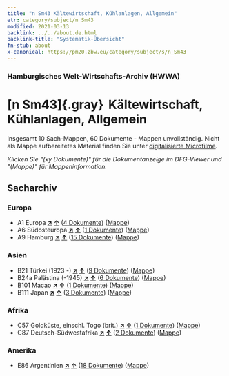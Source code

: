 ```yaml
---
title: "n Sm43 Kältewirtschaft, Kühlanlagen, Allgemein"
etr: category/subject/n Sm43
modified: 2021-03-13
backlink: ../../about.de.html
backlink-title: "Systematik-Übersicht"
fn-stub: about
x-canonical: https://pm20.zbw.eu/category/subject/s/n_Sm43
---
```


### Hamburgisches Welt-Wirtschafts-Archiv (HWWA)
# [n Sm43]{.gray}&#8201; Kältewirtschaft, Kühlanlagen, Allgemein&#160; 




Insgesamt 10 Sach-Mappen, 60 Dokumente - Mappen unvollständig.
Nicht als Mappe aufbereitetes Material finden Sie unter [digitalisierte Microfilme](/film/h1_sh.de.html).

_Klicken Sie "(xy Dokumente)" für die Dokumentanzeige im DFG-Viewer und "(Mappe)" für Mappeninformation._

## Sacharchiv




### Europa

- A1 Europa [**&nearr;**](../../../geo/i/140892/about.de.html "Europa (alle Mappen)") [**&uarr;**](../../../geo/about.de.html#A1 "Ländersystematik") (<a href="https://pm20.zbw.eu/dfgview/sh/140892,145847" title="über: Europa : Kältewirtschaft, Kühlanlagen, Allgemein" target="_blank">4 Dokumente</a>) ([Mappe](../../../../folder/sh/1408xx/140892/1458xx/145847/about.de.html))
- A6 Südosteuropa [**&nearr;**](../../../geo/i/140900/about.de.html "Südosteuropa (alle Mappen)") [**&uarr;**](../../../geo/about.de.html#A6 "Ländersystematik") (<a href="https://pm20.zbw.eu/dfgview/sh/140900,145847" title="über: Südosteuropa : Kältewirtschaft, Kühlanlagen, Allgemein" target="_blank">1 Dokumente</a>) ([Mappe](../../../../folder/sh/1409xx/140900/1458xx/145847/about.de.html))
- A9 Hamburg [**&nearr;**](../../../geo/i/140905/about.de.html "Hamburg (alle Mappen)") [**&uarr;**](../../../geo/about.de.html#A9 "Ländersystematik") (<a href="https://pm20.zbw.eu/dfgview/sh/140905,145847" title="über: Hamburg : Kältewirtschaft, Kühlanlagen, Allgemein" target="_blank">15 Dokumente</a>) ([Mappe](../../../../folder/sh/1409xx/140905/1458xx/145847/about.de.html))

### Asien

- B21 Türkei (1923 -) [**&nearr;**](../../../geo/i/141111/about.de.html "Türkei (1923 -) (alle Mappen)") [**&uarr;**](../../../geo/about.de.html#B21 "Ländersystematik") (<a href="https://pm20.zbw.eu/dfgview/sh/141111,145847" title="über: Türkei (1923 -) : Kältewirtschaft, Kühlanlagen, Allgemein" target="_blank">9 Dokumente</a>) ([Mappe](../../../../folder/sh/1411xx/141111/1458xx/145847/about.de.html))
- B24a Palästina (-1945) [**&nearr;**](../../../geo/i/141115/about.de.html "Palästina (-1945) (alle Mappen)") [**&uarr;**](../../../geo/about.de.html#B24a "Ländersystematik") (<a href="https://pm20.zbw.eu/dfgview/sh/141115,145847" title="über: Palästina (-1945) : Kältewirtschaft, Kühlanlagen, Allgemein" target="_blank">6 Dokumente</a>) ([Mappe](../../../../folder/sh/1411xx/141115/1458xx/145847/about.de.html))
- B101 Macao [**&nearr;**](../../../geo/i/141267/about.de.html "Macao (alle Mappen)") [**&uarr;**](../../../geo/about.de.html#B101 "Ländersystematik") (<a href="https://pm20.zbw.eu/dfgview/sh/141267,145847" title="über: Macao : Kältewirtschaft, Kühlanlagen, Allgemein" target="_blank">1 Dokumente</a>) ([Mappe](../../../../folder/sh/1412xx/141267/1458xx/145847/about.de.html))
- B111 Japan [**&nearr;**](../../../geo/i/141272/about.de.html "Japan (alle Mappen)") [**&uarr;**](../../../geo/about.de.html#B111 "Ländersystematik") (<a href="https://pm20.zbw.eu/dfgview/sh/141272,145847" title="über: Japan : Kältewirtschaft, Kühlanlagen, Allgemein" target="_blank">3 Dokumente</a>) ([Mappe](../../../../folder/sh/1412xx/141272/1458xx/145847/about.de.html))

### Afrika

- C57 Goldküste, einschl. Togo (brit.) [**&nearr;**](../../../geo/i/141406/about.de.html "Goldküste, einschl. Togo (brit.) (alle Mappen)") [**&uarr;**](../../../geo/about.de.html#C57 "Ländersystematik") (<a href="https://pm20.zbw.eu/dfgview/sh/141406,145847" title="über: Goldküste, einschl. Togo (brit.) : Kältewirtschaft, Kühlanlagen, Allgemein" target="_blank">1 Dokumente</a>) ([Mappe](../../../../folder/sh/1414xx/141406/1458xx/145847/about.de.html))
- C87 Deutsch-Südwestafrika [**&nearr;**](../../../geo/i/141450/about.de.html "Deutsch-Südwestafrika (alle Mappen)") [**&uarr;**](../../../geo/about.de.html#C87 "Ländersystematik") (<a href="https://pm20.zbw.eu/dfgview/sh/141450,145847" title="über: Deutsch-Südwestafrika : Kältewirtschaft, Kühlanlagen, Allgemein" target="_blank">2 Dokumente</a>) ([Mappe](../../../../folder/sh/1414xx/141450/1458xx/145847/about.de.html))

### Amerika

- E86 Argentinien [**&nearr;**](../../../geo/i/141692/about.de.html "Argentinien (alle Mappen)") [**&uarr;**](../../../geo/about.de.html#E86 "Ländersystematik") (<a href="https://pm20.zbw.eu/dfgview/sh/141692,145847" title="über: Argentinien : Kältewirtschaft, Kühlanlagen, Allgemein" target="_blank">18 Dokumente</a>) ([Mappe](../../../../folder/sh/1416xx/141692/1458xx/145847/about.de.html))


